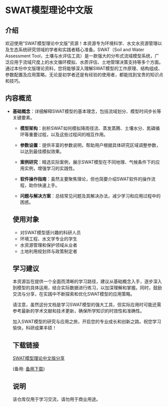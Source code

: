 # SWAT模型理论中文版

## 介绍

欢迎使用“SWAT模型理论中文版”资源！本资源专为环境科学、水文水资源管理以及生态系统研究领域的学者和实践者精心准备。SWAT（Soil and Water Assessment Tool，土壤与水评估工具）是一款强大的分布式流域模型系统，广泛应用于流域尺度上的水文循环模拟、水质评估、土地管理决策支持等多个方面。通过本份中文版理论资料，您将能够深入理解SWAT模型的工作原理、结构组成、参数配置及应用策略，无论是初学者还是有经验的使用者，都能找到宝贵的知识点和技巧。

## 内容概览

- **基础概念**：详细解释SWAT模型的基本理念，包括流域划分、模型时间步长等关键要素。

  - **模型架构**：剖析SWAT如何模拟降雨径流、蒸发蒸腾、土壤水分、氮磷循环等重要过程，以及这些过程间的相互作用。

  - **参数设置**：提供丰富的参数说明，帮助用户根据具体研究区域调整参数，以达到最佳模拟效果。

  - **案例研究**：精选实际案例，展示SWAT模型在不同地理、气候条件下的应用实例，增强学习的实践性。

  - **软件操作指南**：虽然主要聚焦理论，但也简要介绍SWAT软件的操作流程，助你快速上手。

  - **问题与解决方案**：总结常见问题及其解决办法，减少学习和应用过程中的困惑。

  ## 使用对象

  - 对SWAT模型感兴趣的科研人员
  - 环境工程、水文学专业的学生
  - 水资源管理和保护领域从业者
  - 土地利用规划师与政策制定者

  ## 学习建议

  本资源旨在提供一个全面而清晰的学习路径，建议从基础概念入手，逐步深入到模型的具体运用，结合实际数据进行练习，以加深理解和掌握。同时，鼓励交流与分享，在实践中不断探索和优化SWAT模型的应用策略。

  请注意，虽然这份文档是学习SWAT模型的强大工具，但实际应用时可能还需参考最新的学术文献和技术更新，确保所学知识的时效性和准确性。

  加入SWAT模型的研究与应用之旅，开启您的专业成长和创新之路。祝您学习愉快，科研成果丰硕！

  ## 下载链接
  [SWAT模型理论中文版分享](https://pan.quark.cn/s/fffd85f72852) 

  (备用: [备用下载](https://pan.baidu.com/s/1uuAaTGCmEU4Ix-kokJtU-g?pwd=1234))

  ## 说明

  该仓库仅用于学习交流，请勿用于商业用途。
